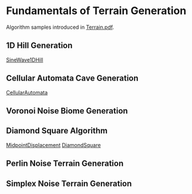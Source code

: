 # Fundamentals of Terrain Generation
Algorithm samples introduced in [Terrain.pdf](Terrain.pdf).

## 1D Hill Generation
[SineWave1DHill](SineWave1DHill)

## Cellular Automata Cave Generation
[CellularAutomata](CellularAutomata)

## Voronoi Noise Biome Generation

## Diamond Square Algorithm
[MidpointDisplacement](MidpointDisplacement)
[DiamondSquare](DiamondSquare)

## Perlin Noise Terrain Generation

## Simplex Noise Terrain Generation